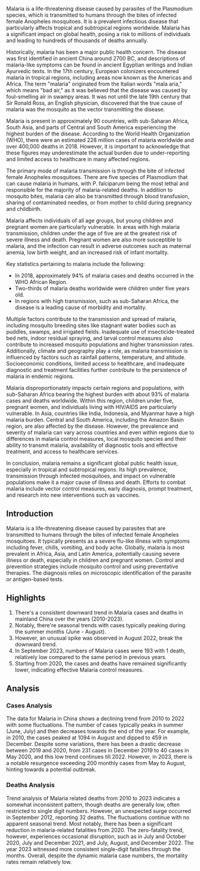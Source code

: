 Malaria is a life-threatening disease caused by parasites of the Plasmodium species, which is transmitted to humans through the bites of infected female Anopheles mosquitoes. It is a prevalent infectious disease that particularly affects tropical and subtropical regions worldwide. Malaria has a significant impact on global health, posing a risk to millions of individuals and leading to hundreds of thousands of deaths annually.

Historically, malaria has been a major public health concern. The disease was first identified in ancient China around 2700 BC, and descriptions of malaria-like symptoms can be found in ancient Egyptian writings and Indian Ayurvedic texts. In the 17th century, European colonizers encountered malaria in tropical regions, including areas now known as the Americas and Africa. The term "malaria" originated from the Italian words "mala aria," which means "bad air," as it was believed that the disease was caused by foul-smelling air in swampy areas. It was not until the late 19th century that Sir Ronald Ross, an English physician, discovered that the true cause of malaria was the mosquito as the vector transmitting the disease.

Malaria is present in approximately 90 countries, with sub-Saharan Africa, South Asia, and parts of Central and South America experiencing the highest burden of the disease. According to the World Health Organization (WHO), there were an estimated 228 million cases of malaria worldwide and over 400,000 deaths in 2018. However, it is important to acknowledge that these figures may underestimate the actual burden due to under-reporting and limited access to healthcare in many affected regions.

The primary mode of malaria transmission is through the bite of infected female Anopheles mosquitoes. There are five species of Plasmodium that can cause malaria in humans, with P. falciparum being the most lethal and responsible for the majority of malaria-related deaths. In addition to mosquito bites, malaria can also be transmitted through blood transfusion, sharing of contaminated needles, or from mother to child during pregnancy and childbirth.

Malaria affects individuals of all age groups, but young children and pregnant women are particularly vulnerable. In areas with high malaria transmission, children under the age of five are at the greatest risk of severe illness and death. Pregnant women are also more susceptible to malaria, and the infection can result in adverse outcomes such as maternal anemia, low birth weight, and an increased risk of infant mortality.

Key statistics pertaining to malaria include the following:
- In 2018, approximately 94% of malaria cases and deaths occurred in the WHO African Region.
- Two-thirds of malaria deaths worldwide were children under five years old.
- In regions with high transmission, such as sub-Saharan Africa, the disease is a leading cause of morbidity and mortality.

Multiple factors contribute to the transmission and spread of malaria, including mosquito breeding sites like stagnant water bodies such as puddles, swamps, and irrigated fields. Inadequate use of insecticide-treated bed nets, indoor residual spraying, and larval control measures also contribute to increased mosquito populations and higher transmission rates. Additionally, climate and geography play a role, as malaria transmission is influenced by factors such as rainfall patterns, temperature, and altitude. Socioeconomic conditions, limited access to healthcare, and inadequate diagnostic and treatment facilities further contribute to the persistence of malaria in endemic regions.

Malaria disproportionately impacts certain regions and populations, with sub-Saharan Africa bearing the highest burden with about 93% of malaria cases and deaths worldwide. Within this region, children under five, pregnant women, and individuals living with HIV/AIDS are particularly vulnerable. In Asia, countries like India, Indonesia, and Myanmar have a high malaria burden. Central and South America, including the Amazon Basin region, are also affected by the disease. However, the prevalence and severity of malaria can vary across countries and even within regions due to differences in malaria control measures, local mosquito species and their ability to transmit malaria, availability of diagnostic tools and effective treatment, and access to healthcare services.

In conclusion, malaria remains a significant global public health issue, especially in tropical and subtropical regions. Its high prevalence, transmission through infected mosquitoes, and impact on vulnerable populations make it a major cause of illness and death. Efforts to combat malaria include vector control measures, early diagnosis, prompt treatment, and research into new interventions such as vaccines.
## Introduction

Malaria is a life-threatening disease caused by parasites that are transmitted to humans through the bites of infected female Anopheles mosquitoes. It typically presents as a severe flu-like illness with symptoms including fever, chills, vomiting, and body ache. Globally, malaria is most prevalent in Africa, Asia, and Latin America, potentially causing severe illness or death, especially in children and pregnant women. Control and prevention strategies include mosquito control and using preventative therapies. The diagnosis relies on microscopic identification of the parasite or antigen-based tests.

## Highlights

1. There's a consistent downward trend in Malaria cases and deaths in mainland China over the years (2010-2023).<br/>
2. Notably, there're seasonal trends with cases typically peaking during the summer months (June - August).<br/>
3. However, an unusual spike was observed in August 2022, break the downward trend.<br/>
4. In September 2023, numbers of Malaria cases were 193 with 1 death, relatively low compared to the same period in previous years.<br/>
5. Starting from 2020, the cases and deaths have remained significantly lower, indicating effective Malaria control measures.<br/>

## Analysis

### Cases Analysis
The data for Malaria in China shows a declining trend from 2010 to 2022 with some fluctuations. The number of cases typically peaks in summer (June, July) and then decreases towards the end of the year. For example, in 2010, the cases peaked at 1094 in August and dipped to 459 in December. Despite some variations, there has been a drastic decrease between 2019 and 2020, from 231 cases in December 2019 to 40 cases in May 2020, and this low trend continues till 2022. However, in 2023, there is a notable resurgence exceeding 200 monthly cases from May to August, hinting towards a potential outbreak.

### Deaths Analysis
Trend analysis of Malaria related deaths from 2010 to 2023 indicates a somewhat inconsistent pattern, though deaths are generally low, often restricted to single digit numbers. However, an unexpected surge occurred in September 2012, reporting 32 deaths. The fluctuations continue with no apparent seasonal trend. Most notably, there has been a significant reduction in malaria-related fatalities from 2020. The zero-fatality trend, however, experiences occasional disruption, such as in July and October 2020, July and December 2021, and July, August, and December 2022. The year 2023 witnessed more consistent single-digit fatalities through the months. Overall, despite the dynamic malaria case numbers, the mortality rates remain relatively low.

